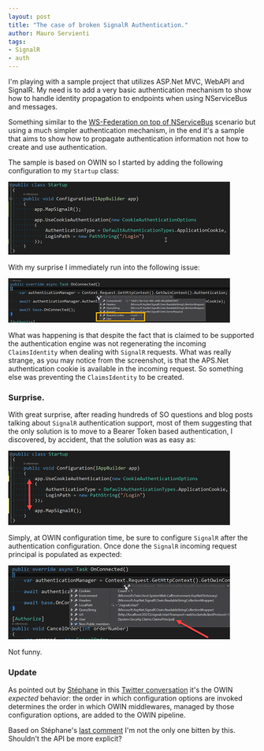 ```yaml
---
layout: post
title: "The case of broken SignalR Authentication."
author: Mauro Servienti
tags:
- SignalR
- auth
---
```


I'm playing with a sample project that utilizes ASP.Net MVC, WebAPI and SignalR. My need is to add a very basic authentication mechanism to show how to handle identity propagation to endpoints when using NServiceBus and messages.

Something similar to the [WS-Federation on top of NServiceBus](http://milestone.topics.it/2012/06/ws-federation-on-top-of-nservicebus.html) scenario but using a much simpler authentication mechanism, in the end it's a sample that aims to show how to propagate authentication information not how to create and use authentication.

The sample is based on OWIN so I started by adding the following configuration to my `Startup` class:

![OWIN basic Startup configuration](/img/the-case-of-broken-signalr-authentication/startup-config.png)

With my surprise I immediately run into the following issue:

![Missing identity](/img/the-case-of-broken-signalr-authentication/user-is-missing.png)

What was happening is that despite the fact that is claimed to be supported the authentication engine was not regenerating the incoming `ClaimsIdentity` when dealing with `SignalR` requests. What was really strange, as you may notice from the screenshot, is that the APS.Net authentication cookie is available in the incoming request. So something else was preventing the `ClaimsIdentity` to be created.

### Surprise.

With great surprise, after reading hundreds of SO questions and blog posts talking about `SignalR` authentication support, most of them suggesting that the only solution is to move to a Bearer Token based authentication, I discovered, by accident, that the solution was as easy as:

![Correct statrtup configuration](/img/the-case-of-broken-signalr-authentication/correct-startup-config.png)

Simply, at OWIN configuration time, be sure to configure `SignalR` after the authentication configuration. Once done the `SignalR` incoming request principal is populated as expected:

![Valid identity](/img/the-case-of-broken-signalr-authentication/valid-claims-identity.png)

Not funny.

### Update

As pointed out by [Stéphane](https://twitter.com/serbrech) in this [Twitter conversation](https://twitter.com/serbrech/status/770927544224866304) it's the OWIN *expected* behavior: the order in which configuration options are invoked determines the order in which OWIN middlewares, managed by those configuration options, are added to the OWIN pipeline.

Based on Stéphane's [last comment](https://twitter.com/serbrech/status/770930209637986304) I'm not the only one bitten by this. Shouldn't the API be more explicit?